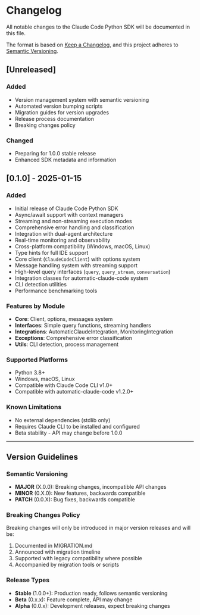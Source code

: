 # Changelog

All notable changes to the Claude Code Python SDK will be documented in this file.

The format is based on [Keep a Changelog](https://keepachangelog.com/en/1.0.0/),
and this project adheres to [Semantic Versioning](https://semver.org/spec/v2.0.0.html).

## [Unreleased]

### Added
- Version management system with semantic versioning
- Automated version bumping scripts
- Migration guides for version upgrades
- Release process documentation
- Breaking changes policy

### Changed
- Preparing for 1.0.0 stable release
- Enhanced SDK metadata and information

## [0.1.0] - 2025-01-15

### Added
- Initial release of Claude Code Python SDK
- Async/await support with context managers
- Streaming and non-streaming execution modes
- Comprehensive error handling and classification
- Integration with dual-agent architecture
- Real-time monitoring and observability
- Cross-platform compatibility (Windows, macOS, Linux)
- Type hints for full IDE support
- Core client (`ClaudeCodeClient`) with options system
- Message handling system with streaming support
- High-level query interfaces (`query`, `query_stream`, `conversation`)
- Integration classes for automatic-claude-code system
- CLI detection utilities
- Performance benchmarking tools

### Features by Module
- **Core**: Client, options, messages system
- **Interfaces**: Simple query functions, streaming handlers
- **Integrations**: AutomaticClaudeIntegration, MonitoringIntegration
- **Exceptions**: Comprehensive error classification
- **Utils**: CLI detection, process management

### Supported Platforms
- Python 3.8+
- Windows, macOS, Linux
- Compatible with Claude Code CLI v1.0+
- Compatible with automatic-claude-code v1.2.0+

### Known Limitations
- No external dependencies (stdlib only)
- Requires Claude CLI to be installed and configured
- Beta stability - API may change before 1.0.0

---

## Version Guidelines

### Semantic Versioning
- **MAJOR** (X.0.0): Breaking changes, incompatible API changes
- **MINOR** (0.X.0): New features, backwards compatible
- **PATCH** (0.0.X): Bug fixes, backwards compatible

### Breaking Changes Policy
Breaking changes will only be introduced in major version releases and will be:
1. Documented in MIGRATION.md
2. Announced with migration timeline
3. Supported with legacy compatibility where possible
4. Accompanied by migration tools or scripts

### Release Types
- **Stable** (1.0.0+): Production ready, follows semantic versioning
- **Beta** (0.x.x): Feature complete, API may change
- **Alpha** (0.0.x): Development releases, expect breaking changes